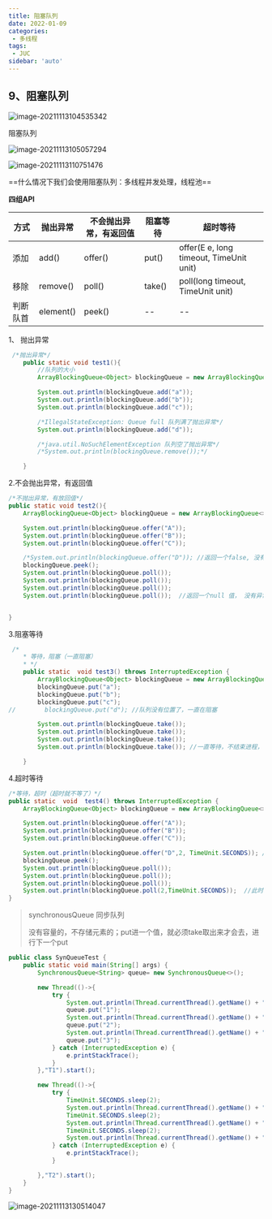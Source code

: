 ```yaml
---
title: 阻塞队列
date: 2022-01-09
categories:
 - 多线程
tags:
 - JUC
sidebar: 'auto'
---
```

## 9、阻塞队列

![image-20211113104535342](http://yishenlaoban-img.test.upcdn.net/images/image-20211113104535342.png) 

阻塞队列

![image-20211113105057294](http://yishenlaoban-img.test.upcdn.net/images/image-20211113105057294.png)  

![image-20211113110751476](http://yishenlaoban-img.test.upcdn.net/images/image-20211113110751476.png) 

==什么情况下我们会使用阻塞队列：多线程并发处理，线程池==

**四组API**

| 方式     | 抛出异常  | 不会抛出异常，有返回值 | 阻塞等待 | 超时等待                                |
| -------- | --------- | ---------------------- | -------- | --------------------------------------- |
| 添加     | add()     | offer()                | put()    | offer(E e, long timeout, TimeUnit unit) |
| 移除     | remove()  | poll()                 | take()   | poll(long timeout, TimeUnit unit)       |
| 判断队首 | element() | peek()                 | --       | --                                      |

1、  抛出异常

```java
 /*抛出异常*/
    public static void test1(){
        //队列的大小
        ArrayBlockingQueue<Object> blockingQueue = new ArrayBlockingQueue<>(3);

        System.out.println(blockingQueue.add("a"));
        System.out.println(blockingQueue.add("b"));
        System.out.println(blockingQueue.add("c"));

        /*IllegalStateException: Queue full 队列满了抛出异常*/
        System.out.println(blockingQueue.add("d"));

        /*java.util.NoSuchElementException 队列空了抛出异常*/
        /*System.out.println(blockingQueue.remove());*/

    }
```



2.不会抛出异常，有返回值

```java
/*不抛出异常，有放回值*/
public static void test2(){
    ArrayBlockingQueue<Object> blockingQueue = new ArrayBlockingQueue<>(3);

    System.out.println(blockingQueue.offer("A"));
    System.out.println(blockingQueue.offer("B"));
    System.out.println(blockingQueue.offer("C"));

    /*System.out.println(blockingQueue.offer("D")); //返回一个false, 没有抛出异常*/
    blockingQueue.peek();
    System.out.println(blockingQueue.poll());
    System.out.println(blockingQueue.poll());
    System.out.println(blockingQueue.poll());
    System.out.println(blockingQueue.poll());  //返回一个null 值， 没有异常


}
```



3.阻塞等待

```java
 /*
    * 等待，阻塞（一直阻塞）
    * */
    public static  void test3() throws InterruptedException {
        ArrayBlockingQueue<Object> blockingQueue = new ArrayBlockingQueue<>(3);
        blockingQueue.put("a");
        blockingQueue.put("b");
        blockingQueue.put("c");
//        blockingQueue.put("d"); //队列没有位置了，一直在阻塞

        System.out.println(blockingQueue.take());
        System.out.println(blockingQueue.take());
        System.out.println(blockingQueue.take());
        System.out.println(blockingQueue.take()); //一直等待，不结束进程，也不报错

    }
```



4.超时等待

```java
/*等待，超时（超时就不等了）*/
public static  void  test4() throws InterruptedException {
    ArrayBlockingQueue<Object> blockingQueue = new ArrayBlockingQueue<>(3);

    System.out.println(blockingQueue.offer("A"));
    System.out.println(blockingQueue.offer("B"));
    System.out.println(blockingQueue.offer("C"));

    System.out.println(blockingQueue.offer("D",2, TimeUnit.SECONDS)); //此时队列满了，等待两秒结束这一步，向下执行
    blockingQueue.peek();
    System.out.println(blockingQueue.poll());
    System.out.println(blockingQueue.poll());
    System.out.println(blockingQueue.poll());
    System.out.println(blockingQueue.poll(2,TimeUnit.SECONDS));  //此时的队列为空，等待两秒退出
}
```



> synchronousQueue 同步队列
>
> 没有容量的，不存储元素的；put进一个值，就必须take取出来才会去，进行下一个put

```java
public class SynQueueTest {
    public static void main(String[] args) {
        SynchronousQueue<String> queue= new SynchronousQueue<>();

        new Thread(()->{
            try {
                System.out.println(Thread.currentThread().getName() + ":put 1");
                queue.put("1");
                System.out.println(Thread.currentThread().getName() + ":put 2");
                queue.put("2");
                System.out.println(Thread.currentThread().getName() + ":put 3");
                queue.put("3");
            } catch (InterruptedException e) {
                e.printStackTrace();
            }
        },"T1").start();

        new Thread(()->{
            try {
                TimeUnit.SECONDS.sleep(2);
                System.out.println(Thread.currentThread().getName() + "===>" + queue.take());
                TimeUnit.SECONDS.sleep(2);
                System.out.println(Thread.currentThread().getName() + "===>" + queue.take());
                TimeUnit.SECONDS.sleep(2);
                System.out.println(Thread.currentThread().getName() + "===>" + queue.take());
            } catch (InterruptedException e) {
                e.printStackTrace();
            }

        },"T2").start();
    }
}
```

![image-20211113130514047](http://yishenlaoban-img.test.upcdn.net/images/image-20211113130514047.png)